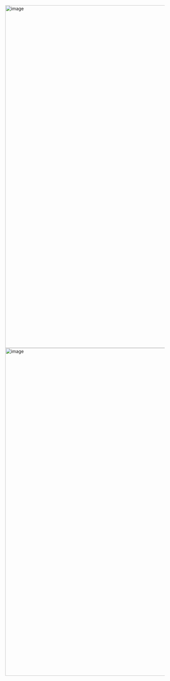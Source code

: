 <img width="1919" height="1079" alt="image" src="https://github.com/user-attachments/assets/927b8f12-8e3a-4ba8-a39c-9b3ac0c7e60b" />
<img width="1919" height="1032" alt="image" src="https://github.com/user-attachments/assets/b345006f-e7ce-42db-a950-db2763f51867" />

